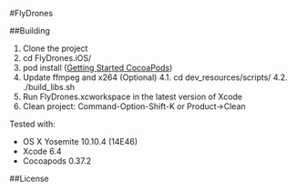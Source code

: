 #FlyDrones

##Building
1. Clone the project
2. cd FlyDrones.iOS/
3. pod install ([Getting Started CocoaPods](https://guides.cocoapods.org/using/getting-started.html))
4. Update ffmpeg and x264 (Optional)
4.1. cd dev_resources/scripts/
4.2. ./build_libs.sh
5. Run FlyDrones.xcworkspace in the latest version of Xcode
6. Clean project: Command-Option-Shift-K or Product->Clean

Tested with:
* OS X Yosemite 10.10.4 (14E46)
* Xcode 6.4
* Cocoapods 0.37.2

##License
